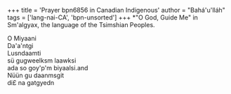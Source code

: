 +++
title = 'Prayer bpn6856 in Canadian Indigenous'
author = "Bahá'u'lláh"
tags = ['lang-nai-CA', 'bpn-unsorted']
+++
*"O God, Guide Me" in Sm'algyax, the language of the Tsimshian Peoples.

O Miyaani               
Da'a'ntgi               
Lusndaamti              
sü gugweelksm laawksi   
ada so goy'p'm biyaalsi.and  
Nüün gu daanmsgit        
di£ na gatgyedn
